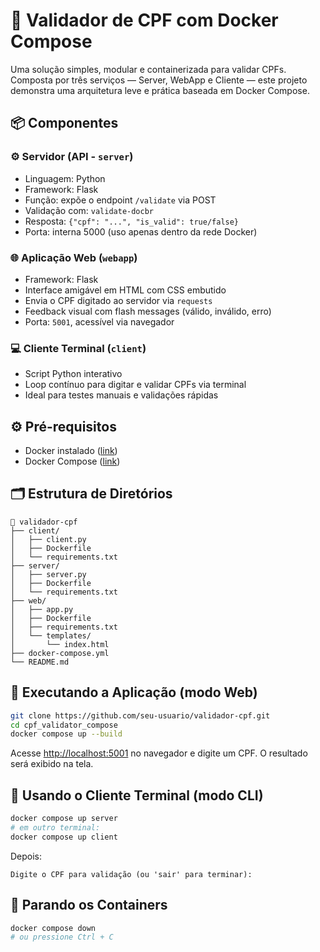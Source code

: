 # 🔐 Validador de CPF com Docker Compose

Uma solução simples, modular e containerizada para validar CPFs. Composta por três serviços — Server, WebApp e Cliente — este projeto demonstra uma arquitetura leve e prática baseada em Docker Compose.

## 📦 Componentes

### ⚙️ Servidor (API - `server`)
- Linguagem: Python
- Framework: Flask
- Função: expõe o endpoint `/validate` via POST
- Validação com: `validate-docbr`
- Resposta: `{"cpf": "...", "is_valid": true/false}`
- Porta: interna 5000 (uso apenas dentro da rede Docker)

### 🌐 Aplicação Web (`webapp`)
- Framework: Flask
- Interface amigável em HTML com CSS embutido
- Envia o CPF digitado ao servidor via `requests`
- Feedback visual com flash messages (válido, inválido, erro)
- Porta: `5001`, acessível via navegador

### 💻 Cliente Terminal (`client`)
- Script Python interativo
- Loop contínuo para digitar e validar CPFs via terminal
- Ideal para testes manuais e validações rápidas

## ⚙️ Pré-requisitos

- Docker instalado ([link](https://docs.docker.com/engine/install/))
- Docker Compose ([link](https://docs.docker.com/compose/install/))

## 🗂 Estrutura de Diretórios

```
📁 validador-cpf
├── client/
│   ├── client.py
│   ├── Dockerfile
│   └── requirements.txt
├── server/
│   ├── server.py
│   ├── Dockerfile
│   └── requirements.txt
├── web/
│   ├── app.py
│   ├── Dockerfile
│   ├── requirements.txt
│   └── templates/
│       └── index.html
├── docker-compose.yml
└── README.md
```

## 🚀 Executando a Aplicação (modo Web)

```bash
git clone https://github.com/seu-usuario/validador-cpf.git
cd cpf_validator_compose
docker compose up --build
```

Acesse [http://localhost:5001](http://localhost:5001) no navegador e digite um CPF. O resultado será exibido na tela.

## 🧪 Usando o Cliente Terminal (modo CLI)

```bash
docker compose up server
# em outro terminal:
docker compose up client
```

Depois:
```
Digite o CPF para validação (ou 'sair' para terminar):
```

## 🛑 Parando os Containers

```bash
docker compose down
# ou pressione Ctrl + C
```


